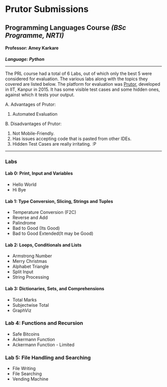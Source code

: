 # Prutor Submissions
## Programming Languages Course *(BSc Programme, NRTI)*
#### Professor: Amey Karkare
***Language: Python***

---

The PRL course had a total of 6 Labs, out of which only the best 5 were considered for evaluation. The various labs along with the topics they covered are listed below.
The platform for evaluation was [Prutor](https://py.prutor.com/), developed in IIT, Kanpur in 2015. It has some visible test cases and some hidden ones, against which it tests your output.

A. Advantages of Prutor:
  1. Automated Evaluation

B. Disadvantages of Prutor: 
  1. Not Mobile-Friendly.
  2. Has issues accepting code that is pasted from other IDEs.
  3. Hidden Test Cases are really irritating. :P

---
### Labs

#### Lab 0: Print, Input and Variables
* Hello World
* Hi Bye

#### Lab 1: Type Conversion, Slicing, Strings and Tuples
* Temperature Conversion (F2C)
* Reverse and Add
* Palindrome
* Bad to Good (Its Good)
* Bad to Good Extended(It may be Good)

#### Lab 2: Loops, Conditionals and Lists
* Armstrong Number
* Merry Christmas
* Alphabet Triangle
* Split Input
* String Processing

#### Lab 3: Dictionaries, Sets, and Comprehensions
* Total Marks
* Subjectwise Total
* GraphViz

### Lab 4: Functions and Recursion
* Safe Bitcoins
* Ackermann Function
* Ackermann Function - Limited

### Lab 5: File Handling and Searching
* File Writing
* File Searching
* Vending Machine
